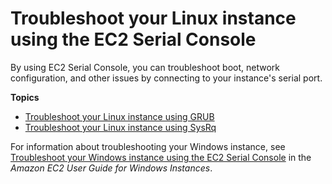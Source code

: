 # Troubleshoot your Linux instance using the EC2 Serial Console<a name="troubleshoot-using-serial-console"></a>

By using EC2 Serial Console, you can troubleshoot boot, network configuration, and other issues by connecting to your instance's serial port\.

**Topics**
+ [Troubleshoot your Linux instance using GRUB](grub.md)
+ [Troubleshoot your Linux instance using SysRq](SysRq.md)

For information about troubleshooting your Windows instance, see [Troubleshoot your Windows instance using the EC2 Serial Console](https://docs.aws.amazon.com/AWSEC2/latest/WindowsGuide/troubleshoot-using-serial-console.html) in the *Amazon EC2 User Guide for Windows Instances*\.